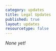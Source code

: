 ```yaml
---
category: updates
title: Legal Updates
published: true
layout: updates
resourcetype: false
---
```

_None yet!_